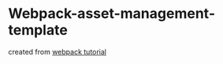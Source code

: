 # Webpack-asset-management-template
created from [webpack tutorial](https://webpack.js.org/guides/asset-management/)
